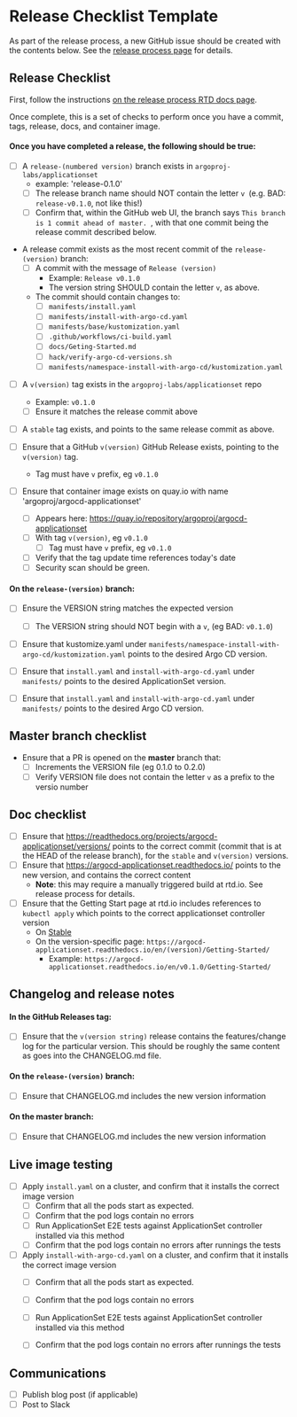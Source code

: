 
# Release Checklist Template

As part of the release process, a new GitHub issue should be created with the contents below. See the [release process page](Releasing.md) for details.


## Release Checklist

First, follow the instructions [on the release process RTD docs page](https://argocd-applicationset.readthedocs.io/en/stable/Releasing/).

Once complete, this is a set of checks to perform once you have a commit, tags, release, docs, and container image.

#### Once you have completed a release, the following should be true:
- [ ] A `release-(numbered version)` branch exists in `argoproj-labs/applicationset`
    - example: 'release-0.1.0'
    - [ ] The release branch name should NOT contain the letter `v `(e.g. BAD: `release-v0.1.0`, not like this!)
    - [ ] Confirm that, within the GitHub web UI, the branch says `This branch is 1 commit ahead of master. `, with that one commit being the release commit described below.

- A release commit exists as the most recent commit of the `release-(version)` branch:
    - [ ]  A commit with the message of `Release (version)`
        - Example: `Release v0.1.0`
        - The version string SHOULD contain the letter `v`, as above. 
    - The commit should contain changes to:
        - [ ] `manifests/install.yaml`
        - [ ] `manifests/install-with-argo-cd.yaml`
        - [ ] `manifests/base/kustomization.yaml`
        - [ ] `.github/workflows/ci-build.yaml`
        - [ ] `docs/Geting-Started.md`
        - [ ] `hack/verify-argo-cd-versions.sh`
        - [ ] `manifests/namespace-install-with-argo-cd/kustomization.yaml`
- [ ] A `v(version)` tag exists in the `argoproj-labs/applicationset` repo
    - Example: `v0.1.0`
    - [ ] Ensure it matches the release commit above
- [ ] A `stable` tag exists, and points to the same release commit as above.

- [ ] Ensure that a GitHub `v(version)` GitHub Release exists, pointing to the `v(version)` tag.
    - Tag must have `v` prefix, eg `v0.1.0`

- [ ] Ensure that container image exists on quay.io with name 'argoproj/argocd-applicationset' 
    - [ ] Appears here: https://quay.io/repository/argoproj/argocd-applicationset
    - [ ] With tag `v(version)`, eg `v0.1.0`
        - [ ] Tag must have `v` prefix, eg `v0.1.0`
    - [ ] Verify that the tag update time references today's date
    - [ ] Security scan should be green.

#### On the `release-(version)` branch:

- [ ] Ensure the VERSION string matches the expected version
    - [ ] The VERSION string should NOT begin with a `v`, (eg BAD: `v0.1.0`)
- [ ] Ensure that kustomize.yaml under `manifests/namespace-install-with-argo-cd/kustomization.yaml` points to the desired Argo CD version. 
- [ ] Ensure that `install.yaml` and `install-with-argo-cd.yaml` under `manifests/` points to the desired ApplicationSet version.
- [ ] Ensure that `install.yaml` and `install-with-argo-cd.yaml` under `manifests/` points to the desired Argo CD version.



## Master branch checklist

- Ensure that a PR is opened on the **master** branch that:
    - [ ] Increments the VERSION file (eg 0.1.0 to 0.2.0)
    - [ ] Verify VERSION file does not contain the letter `v` as a prefix to the versio number

## Doc checklist
- [ ] Ensure that https://readthedocs.org/projects/argocd-applicationset/versions/ points to the correct commit (commit that is at the HEAD of the release branch), for the `stable` and `v(version)` versions.
- [ ] Ensure that https://argocd-applicationset.readthedocs.io/ points to the new version, and contains the correct content 
    - **Note**: this may require a manually triggered build at rtd.io. See release process for details.
- [ ] Ensure that the Getting Start page at rtd.io includes references to `kubectl apply` which points to the correct applicationset controller version
    - On [Stable](https://argocd-applicationset.readthedocs.io/en/stable/Getting-Started/)
    - On the version-specific page: `https://argocd-applicationset.readthedocs.io/en/(version)/Getting-Started/`
        - Example: `https://argocd-applicationset.readthedocs.io/en/v0.1.0/Getting-Started/`

## Changelog and release notes

#### In the GitHub Releases tag:
- [ ] Ensure that the `v(version string)` release contains the features/change log for the particular version. This should be roughly the same content as goes into the CHANGELOG.md file.

#### On the `release-(version)` branch:    
- [ ] Ensure that CHANGELOG.md includes the new version information
	
#### On the master branch:
- [ ] Ensure that CHANGELOG.md includes the new version information


## Live image testing

- [ ] Apply `install.yaml` on a cluster, and confirm that it installs the correct image version
    - [ ] Confirm that all the pods start as expected.
    - [ ] Confirm that the pod logs contain no errors
    - [ ] Run ApplicationSet E2E tests against ApplicationSet controller installed via this method
    - [ ] Confirm that the pod logs contain no errors after runnings the tests

- [ ] Apply `install-with-argo-cd.yaml` on a cluster, and confirm that it installs the correct image version
    - [ ] Confirm that all the pods start as expected.
    - [ ] Confirm that the pod logs contain no errors
    - [ ] Run ApplicationSet E2E tests against ApplicationSet controller installed via this method
    - [ ] Confirm that the pod logs contain no errors after runnings the tests


## Communications

- [ ] Publish blog post (if applicable)
- [ ] Post to Slack
